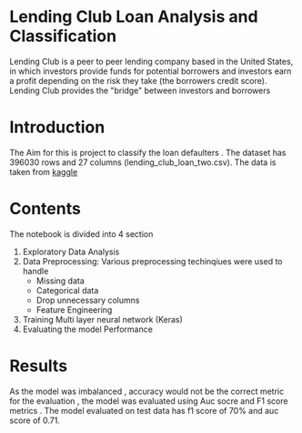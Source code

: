 # Lending Club Loan Analysis and Classification

Lending Club is a peer to peer lending company based in the United States, in which investors provide funds for potential borrowers and investors earn a profit depending on the risk they take (the borrowers credit score). Lending Club provides the "bridge" between investors and borrowers

# Introduction
The Aim for this is project to classify the loan defaulters . The dataset has 396030 rows and  27 columns (lending_club_loan_two.csv).
The data is taken from [kaggle](https://www.kaggle.com/wendykan/lending-club-loan-data)

# Contents
The notebook is divided into 4 section
1. Exploratory Data Analysis  
2. Data Preprocessing: Various preprocessing techinqiues were used to handle
      * Missing data
      * Categorical data
      * Drop unnecessary columns
      * Feature Engineering
3. Training Multi layer neural network (Keras)
4. Evaluating the model Performance

# Results
As the model was imbalanced , accuracy would not be the correct metric for the evaluation , the model was evaluated using Auc socre and F1 score metrics . The model evaluated on test data has f1 score of 70% and auc score of 0.71.

 
